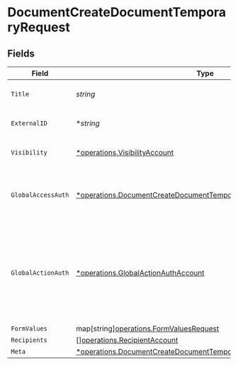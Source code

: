 # DocumentCreateDocumentTemporaryRequest


## Fields

| Field                                                                                                                                                   | Type                                                                                                                                                    | Required                                                                                                                                                | Description                                                                                                                                             |
| ------------------------------------------------------------------------------------------------------------------------------------------------------- | ------------------------------------------------------------------------------------------------------------------------------------------------------- | ------------------------------------------------------------------------------------------------------------------------------------------------------- | ------------------------------------------------------------------------------------------------------------------------------------------------------- |
| `Title`                                                                                                                                                 | *string*                                                                                                                                                | :heavy_check_mark:                                                                                                                                      | The title of the document.                                                                                                                              |
| `ExternalID`                                                                                                                                            | **string*                                                                                                                                               | :heavy_minus_sign:                                                                                                                                      | The external ID of the document.                                                                                                                        |
| `Visibility`                                                                                                                                            | [*operations.VisibilityAccount](../../models/operations/visibilityaccount.md)                                                                           | :heavy_minus_sign:                                                                                                                                      | The visibility of the document.                                                                                                                         |
| `GlobalAccessAuth`                                                                                                                                      | [*operations.DocumentCreateDocumentTemporaryGlobalAccessAuthRequest](../../models/operations/documentcreatedocumenttemporaryglobalaccessauthrequest.md) | :heavy_minus_sign:                                                                                                                                      | The type of authentication required for the recipient to access the document.                                                                           |
| `GlobalActionAuth`                                                                                                                                      | [*operations.GlobalActionAuthAccount](../../models/operations/globalactionauthaccount.md)                                                               | :heavy_minus_sign:                                                                                                                                      | The type of authentication required for the recipient to sign the document. This field is restricted to Enterprise plan users only.                     |
| `FormValues`                                                                                                                                            | map[string][operations.FormValuesRequest](../../models/operations/formvaluesrequest.md)                                                                 | :heavy_minus_sign:                                                                                                                                      | N/A                                                                                                                                                     |
| `Recipients`                                                                                                                                            | [][operations.RecipientAccount](../../models/operations/recipientaccount.md)                                                                            | :heavy_minus_sign:                                                                                                                                      | N/A                                                                                                                                                     |
| `Meta`                                                                                                                                                  | [*operations.DocumentCreateDocumentTemporaryMeta](../../models/operations/documentcreatedocumenttemporarymeta.md)                                       | :heavy_minus_sign:                                                                                                                                      | N/A                                                                                                                                                     |